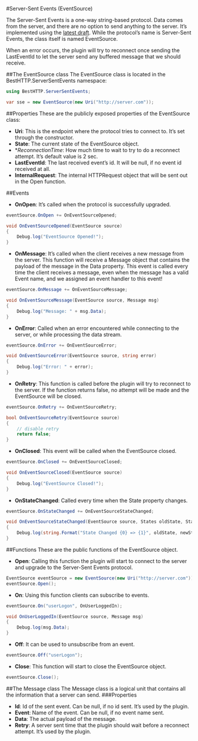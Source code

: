 #Server-Sent Events (EventSource)

The Server-Sent Events is a one-way string-based protocol. Data comes from the server, and there are no option to send anything to the server. It’s implemented using the [latest draft](http://www.w3.org/TR/eventsource/).
While the protocol’s name is Server-Sent Events, the class itself is named EventSource.

When an error occurs, the plugin will try to reconnect once sending the LastEventId to let the server send any buffered message that we should receive.

##The EventSource class
The EventSource class is located in the BestHTTP.ServerSentEvents namespace:

```csharp
using BestHTTP.ServerSentEvents;

var sse = new EventSource(new Uri("http://server.com"));
```

##Properties
These are the publicly exposed properties of the EventSource class:

- **Uri**: This is the endpoint where the protocol tries to connect to. It’s set through the constructor.
- **State**: The current state of the EventSource object.
- **ReconnectionTime*: How much time to wait to try to do a reconnect attempt. It’s default value is 2 sec.
- **LastEventId**: The last received event’s id. It will be null, if no event id received at all.
- **InternalRequest**: The internal HTTPRequest object that will be sent out in the Open function.

##Events

- **OnOpen**: It’s called when the protocol is successfully upgraded.

```csharp
eventSource.OnOpen += OnEventSourceOpened;

void OnEventSourceOpened(EventSource source)
{
	Debug.log("EventSource Opened!");
}
```

- **OnMessage**: It’s called when the client receives a new message from the server. This function will receive a Message object that contains the payload of the message in the Data property. This event is called every time the client receives a message, even when the message has a valid Event name, and we assigned an event handler to this event!

```csharp
eventSource.OnMessage += OnEventSourceMessage;

void OnEventSourceMessage(EventSource source, Message msg)
{
	Debug.log("Message: " + msg.Data);
}
```

- **OnError**: Called when an error encountered while connecting to the server, or while processing the data stream.

```csharp
eventSource.OnError += OnEventSourceError;

void OnEventSourceError(EventSource source, string error)
{
	Debug.log("Error: " + error);
}
```

- **OnRetry**: This function is called before the plugin will try to reconnect to the server. If the function returns false, no attempt will be made and the EventSource will be closed.

```csharp
eventSource.OnRetry += OnEventSourceRetry;

bool OnEventSourceRetry(EventSource source)
{
	// disable retry
	return false;
}
```

- **OnClosed**: This event will be called when the EventSource closed.

```csharp
eventSource.OnClosed += OnEventSourceClosed;

void OnEventSourceClosed(EventSource source)
{
	Debug.log("EventSource Closed!");
}
```

- **OnStateChanged**: Called every time when the State property changes.

```csharp
eventSource.OnStateChanged += OnEventSourceStateChanged;

void OnEventSourceStateChanged(EventSource source, States oldState, States newState)
{
	Debug.log(string.Format("State Changed {0} => {1}", oldState, newState)));
}
```

##Functions
These are the public functions of the EventSource object.

- **Open**: Calling this function the plugin will start to connect to the server and upgrade to the Server-Sent Events protocol.

```csharp
EventSource eventSource = new EventSource(new Uri("http://server.com"));
eventSource.Open();
```

- **On**: Using this function clients can subscribe to events.

```csharp
eventSource.On("userLogon", OnUserLoggedIn);

void OnUserLoggedIn(EventSource source, Message msg)
{
	Debug.log(msg.Data);
}
```

- **Off**: It can be used to unsubscribe from an event.

```csharp
eventSource.Off("userLogon");
```

- **Close**: This function will start to close the EventSource object.

```csharp
eventSource.Close();
```

##The Message class
The Message class is a logical unit that contains all the information that a server can send.
###Properties
- **Id**: Id of the sent event. Can be null, if no id sent. It’s used by the plugin.
- **Event**: Name of the event. Can be null, if no event name sent.
- **Data**: The actual payload of the message.
- **Retry**: A server sent time that the plugin should wait before a reconnect attempt. It’s used by the plugin.
